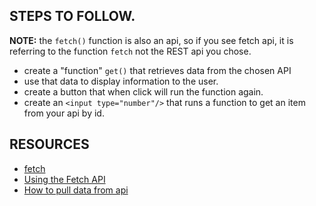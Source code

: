 ## STEPS TO FOLLOW.

**NOTE:** the `fetch()` function is also an api, so if you see fetch api, it is referring to the function `fetch` not the REST api you chose.

- create a "function" `get()` that retrieves data from the chosen API
- use that data to display information to the user.
- create a button that when click will run the function again.
- create an `<input type="number"/>` that runs a function to get an item from your api by id.

## RESOURCES

- [fetch](https://developer.mozilla.org/en-US/docs/Web/API/Fetch_API)
- [Using the Fetch API](https://developer.mozilla.org/en-US/docs/Web/API/Fetch_API/Using_Fetch)
- [How to pull data from api](https://rapidapi.com/blog/how-to-use-an-api-with-javascript/)
